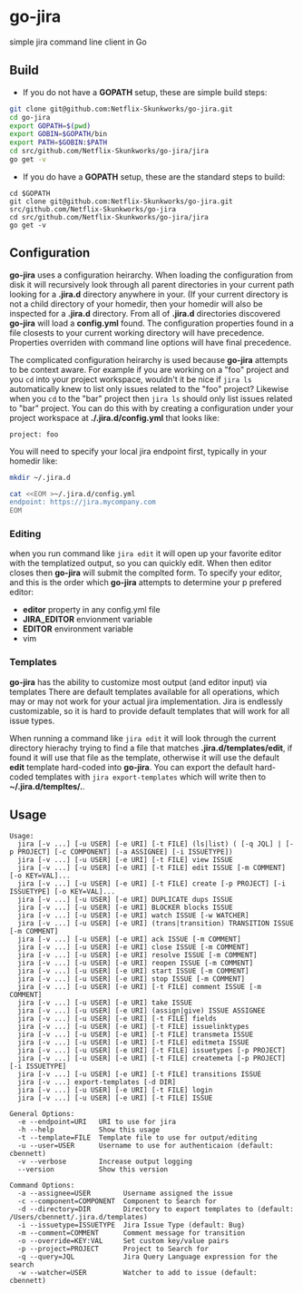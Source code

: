 # go-jira
simple jira command line client in Go

## Build


*  If you do not have a **GOPATH** setup, these are simple build steps:

```bash
git clone git@github.com:Netflix-Skunkworks/go-jira.git
cd go-jira
export GOPATH=$(pwd)
export GOBIN=$GOPATH/bin
export PATH=$GOBIN:$PATH
cd src/github.com/Netflix-Skunkworks/go-jira/jira
go get -v
```

* If you do have a **GOPATH** setup, these are the standard steps to build:

```
cd $GOPATH
git clone git@github.com:Netflix-Skunkworks/go-jira.git src/github.com/Netflix-Skunkworks/go-jira
cd src/github.com/Netflix-Skunkworks/go-jira/jira
go get -v
```

## Configuration

**go-jira** uses a configuration heirarchy.  When loading the configuration from disk it will recursively look through
all parent directories in your current  path looking for a **.jira.d** directory anywhere in your.  (If your current directory is not
a child directory of your homedir, then your homedir will also be inspected for a **.jira.d** directory.  From all of **.jira.d** directories
discovered **go-jira** will load a **config.yml** found.  The configuration properties found in a file closests to your current working directory
will have precedence.  Properties overriden with command line options will have final precedence.

The complicated configuration heirarchy is used because **go-jira** attempts to be context aware.  For example if you are working on a "foo" project and 
you `cd` into your project workspace, wouldn't it be nice if `jira ls` automatically knew to list only issues related to the "foo" project?  Likewise when you
`cd` to the "bar" project then `jira ls` should only list issues related to "bar" project.  You can do this with by creating a configuration under your project
workspace at **./.jira.d/config.yml** that looks like:

```
project: foo
```

You will need to specify your local jira endpoint first, typically in your homedir like:

```bash
mkdir ~/.jira.d

cat <<EOM >~/.jira.d/config.yml
endpoint: https://jira.mycompany.com
EOM
```

### Editing

when you run command like `jira edit` it will open up your favorite editor with the templatized output, so you can quickly edit.  When then editor
closes then **go-jira** will submit the complted form.  To specify your editor, and this is the order which **go-jira** attempts to determine your p
prefered editor:

* **editor** property in any config.yml file
* **JIRA_EDITOR** envionment variable
* **EDITOR** environment variable
* vim

### Templates

**go-jira** has the ability to customize most output (and editor input) via templates  There are default templates available for all operations,
which may or may not work for your actual jira implementation.  Jira is endlessly customizable, so it is hard to provide default templates
that will work for all issue types.

When running a command like `jira edit` it will look through the current directory hierachy trying to find a file that matches **.jira.d/templates/edit**,
if found it will use that file as the template, otherwise it will use the default **edit** template hard-coded into **go-jira**.  You can export the default
hard-coded templates with `jira export-templates` which will write then to **~/.jira.d/templtes/.**.

## Usage

```
Usage:
  jira [-v ...] [-u USER] [-e URI] [-t FILE] (ls|list) ( [-q JQL] | [-p PROJECT] [-c COMPONENT] [-a ASSIGNEE] [-i ISSUETYPE]) 
  jira [-v ...] [-u USER] [-e URI] [-t FILE] view ISSUE
  jira [-v ...] [-u USER] [-e URI] [-t FILE] edit ISSUE [-m COMMENT] [-o KEY=VAL]...
  jira [-v ...] [-u USER] [-e URI] [-t FILE] create [-p PROJECT] [-i ISSUETYPE] [-o KEY=VAL]...
  jira [-v ...] [-u USER] [-e URI] DUPLICATE dups ISSUE
  jira [-v ...] [-u USER] [-e URI] BLOCKER blocks ISSUE
  jira [-v ...] [-u USER] [-e URI] watch ISSUE [-w WATCHER]
  jira [-v ...] [-u USER] [-e URI] (trans|transition) TRANSITION ISSUE [-m COMMENT]
  jira [-v ...] [-u USER] [-e URI] ack ISSUE [-m COMMENT]
  jira [-v ...] [-u USER] [-e URI] close ISSUE [-m COMMENT]
  jira [-v ...] [-u USER] [-e URI] resolve ISSUE [-m COMMENT]
  jira [-v ...] [-u USER] [-e URI] reopen ISSUE [-m COMMENT]
  jira [-v ...] [-u USER] [-e URI] start ISSUE [-m COMMENT]
  jira [-v ...] [-u USER] [-e URI] stop ISSUE [-m COMMENT]
  jira [-v ...] [-u USER] [-e URI] [-t FILE] comment ISSUE [-m COMMENT]
  jira [-v ...] [-u USER] [-e URI] take ISSUE
  jira [-v ...] [-u USER] [-e URI] (assign|give) ISSUE ASSIGNEE
  jira [-v ...] [-u USER] [-e URI] [-t FILE] fields
  jira [-v ...] [-u USER] [-e URI] [-t FILE] issuelinktypes
  jira [-v ...] [-u USER] [-e URI] [-t FILE] transmeta ISSUE
  jira [-v ...] [-u USER] [-e URI] [-t FILE] editmeta ISSUE
  jira [-v ...] [-u USER] [-e URI] [-t FILE] issuetypes [-p PROJECT] 
  jira [-v ...] [-u USER] [-e URI] [-t FILE] createmeta [-p PROJECT] [-i ISSUETYPE] 
  jira [-v ...] [-u USER] [-e URI] [-t FILE] transitions ISSUE
  jira [-v ...] export-templates [-d DIR]
  jira [-v ...] [-u USER] [-e URI] [-t FILE] login
  jira [-v ...] [-u USER] [-e URI] [-t FILE] ISSUE
 
General Options:
  -e --endpoint=URI   URI to use for jira
  -h --help           Show this usage
  -t --template=FILE  Template file to use for output/editing
  -u --user=USER      Username to use for authenticaion (default: cbennett)
  -v --verbose        Increase output logging
  --version           Show this version

Command Options:
  -a --assignee=USER        Username assigned the issue
  -c --component=COMPONENT  Component to Search for
  -d --directory=DIR        Directory to export templates to (default: /Users/cbennett/.jira.d/templates)
  -i --issuetype=ISSUETYPE  Jira Issue Type (default: Bug)
  -m --comment=COMMENT      Comment message for transition
  -o --override=KEY:VAL     Set custom key/value pairs
  -p --project=PROJECT      Project to Search for
  -q --query=JQL            Jira Query Language expression for the search
  -w --watcher=USER         Watcher to add to issue (default: cbennett)
```
